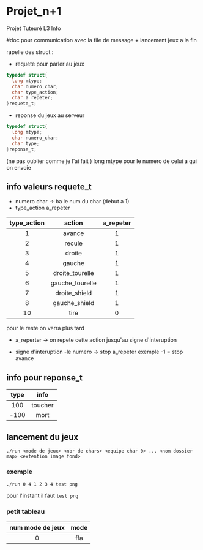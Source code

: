 # Projet_n+1
Projet Tuteuré L3 Info

#doc pour communication avec la file de message + lancement jeux a la fin 

rapelle des struct :

* requete pour parler au jeux 
```c
typedef struct{
  long mtype;
  char numero_char;
  char type_action;
  char a_repeter;
}requete_t;
```

* reponse du jeux au serveur
```c
typedef struct{
  long mtype;
  char numero_char;
  char type;
}reponse_t;
```

(ne pas oublier comme je l'ai fait ) long mtype pour le numero de celui a qui on envoie

## info valeurs requete_t
* numero char -> ba le num du char (debut a 1)
* type_action a_repeter

|type_action|     action     |a_repeter|
|:---------:|:--------------:|:-------:|
|1          |avance          |1        |
|2          |recule          |1        |
|3          |droite          |1        |
|4          |gauche          |1        |
|5          |droite_tourelle |1        |
|6          |gauche_tourelle |1        |
|7          |droite_shield   |1        |
|8          |gauche_shield   |1        |
|10         |tire            |0        |
pour le reste on verra plus tard

* a_reperter -> on repete cette action jusqu'au signe d'interuption

* signe d'interuption
-le numero -> stop a_repeter
exemple -1 = stop avance

## info pour reponse_t


|type| info  |
|:--:|:-----:|
|100 |toucher|
|-100|mort   |


## lancement du jeux

```
./run <mode de jeux> <nbr de chars> <equipe char 0> ... <nom dossier map> <extention image fond>

```

### exemple

```
./run 0 4 1 2 3 4 test png
```
pour l'instant il faut ``` test png ```

### petit tableau

|num mode de jeux| mode|
|:--------------:|:---:|
|0               | ffa |



